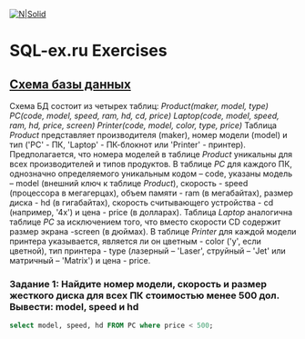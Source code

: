 [![N|Solid](https://encrypted-tbn0.gstatic.com/images?q=tbn:ANd9GcRUEqQLS3O85FLB-K8jA0f2K8p7fWGUrzq1qQ&usqp=CAU)](https://sql-ex.ru/)

# SQL-ex.ru Exercises

## **[Схема базы данных](https://sql-ex.ru/help/select13.php#db_1)**

Схема БД состоит из четырех таблиц:
*Product(maker, model, type)*
*PC(code, model, speed, ram, hd, cd, price)*
*Laptop(code, model, speed, ram, hd, price, screen)*
*Printer(code, model, color, type, price)*
Таблица *Product* представляет производителя (maker), номер модели (model) и тип ('PC' - ПК, 'Laptop' - ПК-блокнот или 'Printer' - принтер). Предполагается, что номера моделей в таблице *Product* уникальны для всех производителей и типов продуктов. В таблице *PC* для каждого ПК, однозначно определяемого уникальным кодом – code, указаны модель – model (внешний ключ к таблице *Product*), скорость - speed (процессора в мегагерцах), объем памяти - ram (в мегабайтах), размер диска - hd (в гигабайтах), скорость считывающего устройства - cd (например, '4x') и цена - price (в долларах). Таблица *Laptop* аналогична таблице *РС* за исключением того, что вместо скорости CD содержит размер экрана -screen (в дюймах). В таблице *Printer* для каждой модели принтера указывается, является ли он цветным - color ('y', если цветной), тип принтера - type (лазерный – 'Laser', струйный – 'Jet' или матричный – 'Matrix') и цена - price.

### Задание 1: Найдите номер модели, скорость и размер жесткого диска для всех ПК стоимостью менее 500 дол. Вывести: model, speed и hd 
```sql
select model, speed, hd FROM PC where price < 500;
```
